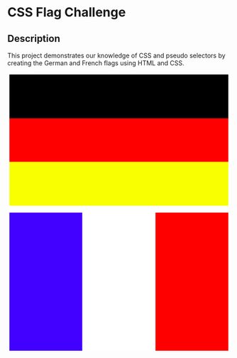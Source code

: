 # CSS Flag Challenge

## Description

This project demonstrates our knowledge of CSS and pseudo selectors by creating the German and French flags using HTML and CSS.

![Country Flags](./screenshot.png)